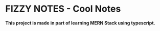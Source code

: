 # FIZZY NOTES - Cool Notes


**This project is made in part of learning MERN Stack using typescript.**
